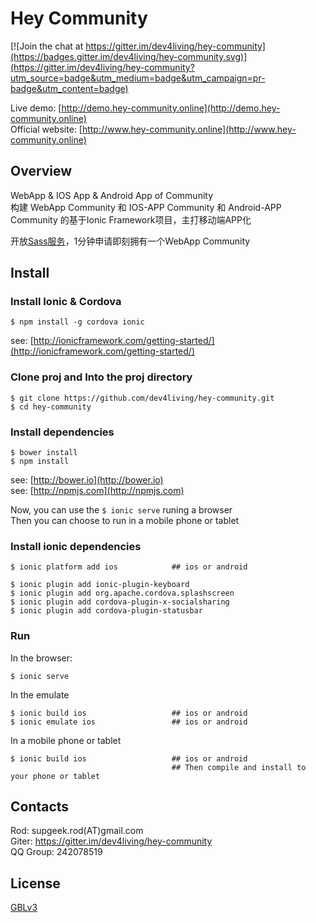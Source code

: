 Hey Community
=====================

[![Join the chat at https://gitter.im/dev4living/hey-community](https://badges.gitter.im/dev4living/hey-community.svg)](https://gitter.im/dev4living/hey-community?utm_source=badge&utm_medium=badge&utm_campaign=pr-badge&utm_content=badge)

Live demo: [http://demo.hey-community.online](http://demo.hey-community.online)   
Official website: [http://www.hey-community.online](http://www.hey-community.online)   


## Overview
WebApp & IOS App & Android App of Community   
构建 WebApp Community 和 IOS-APP Community 和 Android-APP Community 的基于Ionic Framework项目，主打移动端APP化

开放[Sass服务](http://www.hey-community.online)，1分钟申请即刻拥有一个WebApp Community


## Install

### Install Ionic & Cordova
```
$ npm install -g cordova ionic
```
see: [http://ionicframework.com/getting-started/](http://ionicframework.com/getting-started/)

### Clone proj and Into the proj directory
```
$ git clone https://github.com/dev4living/hey-community.git
$ cd hey-community
```

### Install dependencies
```
$ bower install
$ npm install
```
see: [http://bower.io](http://bower.io)   
see: [http://npmjs.com](http://npmjs.com)   

Now, you can use the `$ ionic serve` runing a browser   
Then you can choose to run in a mobile phone or tablet


### Install ionic dependencies
```
$ ionic platform add ios 			## ios or android

$ ionic plugin add ionic-plugin-keyboard
$ ionic plugin add org.apache.cordova.splashscreen
$ ionic plugin add cordova-plugin-x-socialsharing
$ ionic plugin add cordova-plugin-statusbar
```

### Run

In the browser: 

```
$ ionic serve
```

In the emulate

```
$ ionic build ios 					## ios or android
$ ionic emulate ios 				## ios or android
```

In a mobile phone or tablet

```
$ ionic build ios 					## ios or android
									## Then compile and install to your phone or tablet
```


## Contacts

Rod: supgeek.rod(AT)gmail.com   
Giter: https://gitter.im/dev4living/hey-community   
QQ Group: 242078519   


## License
[GBLv3](http://www.gnu.org/licenses/gpl.html)
